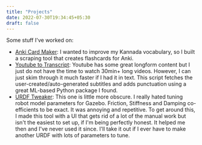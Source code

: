 ```yaml
---
title: "Projects"
date: 2022-07-30T19:34:45+05:30
draft: false 
---
```

Some stuff I've worked on:

- [Anki Card Maker](https://github.com/Kaapeine/AnkiCardMaker): I wanted to improve my Kannada vocabulary, so I built a scraping tool that creates flashcards for Anki.
- [Youtube to Transcript](https://github.com/Kaapeine/yt2transcript): Youtube has some great longform content but I just do not have the time to watch 30min+ long videos. However, I can just skim through it much faster if I had it in text. This script fetches the user-created/auto-generated subtitles and adds punctuation using a great ML-based Python package I found.  
- [URDF Tweaker](https://github.com/Kaapeine/URDF-tweaker): This one is little more obscure. I really hated tuning robot model parameters for Gazebo. Friction, Stiffness and Damping co-efficients to be exact. It was annoying and repetitive. To get around this, I made this tool with a UI that gets rid of a lot of the manual work but isn't the easiest to set up, if I'm being perfectly honest. It helped me then and I've never used it since. I'll take it out if I ever have to make another URDF with lots of parameters to tune. 
 
